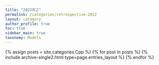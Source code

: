 ```yaml
---
title: "2022회고"
permalink: /categories/retrospective-2022
layout: category
author_profile: true
toc: true
sidebar_main: true
taxonomy: Models
---
```


{% assign posts = site.categories.Cpp %}
{% for post in posts %} {% include archive-single2.html type=page.entries_layout %} {% endfor %}